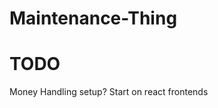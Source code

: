 # Maintenance-Thing

# TODO
<!-- Alerts table setup -->
<!-- Projects table removal, does the same as items now -->
<!-- Description table add, polymorphic to alert and items -->
<!-- Alerts table commands tested -->
<!-- Polymorphic table test  -->
<!-- Polymorphic remaining of belongs_to and related. -->
Money Handling setup?
Start on react frontends
